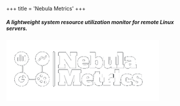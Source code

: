 +++
title = 'Nebula Metrics'
+++

##### A lightweight system resource utilization monitor for remote Linux servers.

![Nebula Metrics logo](/images/logo-dark.png?classes=nebula-logo)
